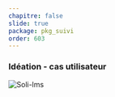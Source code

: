 ```yaml
---
chapitre: false
slide: true
package: pkg_suivi
order: 603
---
```

<!-- new slide -->
### Idéation - cas utilisateur


![Soli-lms](image/cas-utilisation.svg "ux-design")